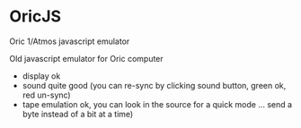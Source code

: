 # OricJS
Oric 1/Atmos javascript emulator

Old javascript emulator for Oric computer

- display ok
- sound quite good (you can re-sync by clicking sound button, green ok, red un-sync)
- tape emulation ok, you can look in the source for a quick mode ... send a byte instead of a bit at a time)
